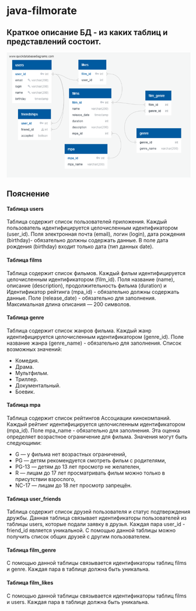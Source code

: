 # java-filmorate
## Краткое описание БД - из каких таблиц и представлений состоит.
![Diagram](src/main/resources/bd.png)
## Пояснение

#### Таблица users

Таблица содержит список пользователей приложения.
Каждый пользователь идентифицируется целочисленным идентификатором (user_id).
Поля электронная почта (email), логин (login), 
дата рождения (birthday)- обязательно должны содержать данные.
В поле дата рождения (birthday) входит только дата (тип данных date).

#### Таблица films

Таблица содержит список фильмов.
Каждый фильм идентифицируется целочисленным идентификатором (film_id).
Поля название (name), описание (description), продолжительность фильма (duration) и Идентификатор рейтинга (mpa_id) - обязательно должны содержать данные. Поле (release_date) - обязательно для заполнения. Максимальная длина описания — 200 символов.

#### Таблица genre

Таблица содержит список жанров фильма. Каждый жанр идентифицируется целочисленным идентификатором (genre_id).
Поле название жанра (genre_name) - обязательно для заполнения.
Список возможных значений:

* Комедия.
* Драма.
* Мультфильм.
* Триллер.
* Документальный.
* Боевик.

#### Таблица mpa

Таблица содержит список рейтингов Ассоциации кинокомпаний.
Каждый рейтинг идентифицируется целочисленным идентификатором (mpa_id).
Поле mpa_name - обязательно для заполнения.
Эта оценка определяет возрастное ограничение для фильма. Значения могут быть следующими:

* G — у фильма нет возрастных ограничений,
* PG — детям рекомендуется смотреть фильм с родителями,
* PG-13 — детям до 13 лет просмотр не желателен,
* R — лицам до 17 лет просматривать фильм можно только в присутствии взрослого,
* NC-17 — лицам до 18 лет просмотр запрещён.

#### Таблица user_friends

Таблица содержит список друзей пользователя и статус подтверждения дружбы.
Данная таблица связывает идентификаторы пользователей из таблицы users, которые подали заявку в друзья. Каждая пара user_id - friend_id является уникальной. С помощью данной таблицы можно получить список общих друзей с другим пользователем.

#### Таблица film_genre

С помощью данной таблицы связывается идентификаторы таблиц films и genre. Каждая пара в таблице должна быть уникальна.

#### Таблица film_likes

С помощью данной таблицы связывается идентификаторы таблиц films и users. Каждая пара в таблице должна быть уникальна.
